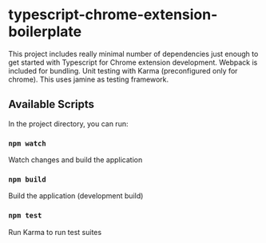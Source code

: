 # typescript-chrome-extension-boilerplate

This project includes really minimal number of dependencies just enough to get started with Typescript for Chrome extension development. Webpack is included for bundling. Unit testing with Karma (preconfigured only for chrome). This uses jamine as testing framework.

## Available Scripts
In the project directory, you can run:

### `npm watch`
Watch changes and build the application

### `npm build`
Build the application (development build)

### `npm test`
Run Karma to run test suites

